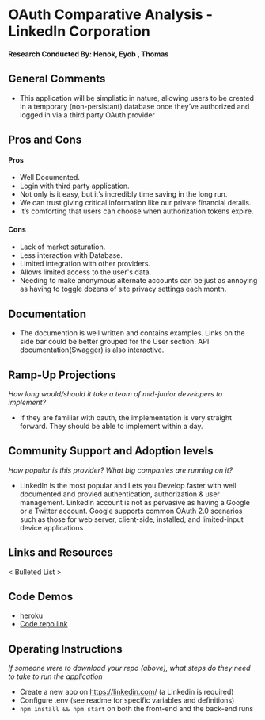 # OAuth Comparative Analysis - LinkedIn Corporation

#### Research Conducted By: Henok, Eyob , Thomas

## General Comments

- This application will be simplistic in nature, allowing users to be created in a temporary (non-persistant) database once they’ve authorized and logged in via a third party OAuth provider

## Pros and Cons

#### Pros

- Well Documented.
- Login with third party application.
- Not only is it easy, but it’s incredibly time saving in the long run.
- We can trust giving critical information like our private financial details.
- It’s comforting that users can choose when authorization tokens expire.

#### Cons

- Lack of market saturation.
- Less interaction with Database.
- Limited integration with other providers.
- Allows limited access to the user's data.
- Needing to make anonymous alternate accounts can be just as annoying as having to toggle dozens of site privacy settings each month.

## Documentation

- The documention is well written and contains examples. Links on the side bar could be better grouped for the User section. API documentation(Swagger) is also interactive.

## Ramp-Up Projections

_How long would/should it take a team of mid-junior developers to implement?_

- If they are familiar with oauth, the implementation is very straight forward. They should be able to implement within a day.

## Community Support and Adoption levels

_How popular is this provider? What big companies are running on it?_

- LinkedIn is the most popular and Lets you Develop faster with well documented and provied authentication, authorization & user management. Linkedin account is not as pervasive as having a Google or a Twitter account. Google supports common OAuth 2.0 scenarios such as those for web server, client-side, installed, and limited-input device applications

## Links and Resources

< Bulleted List >

## Code Demos

- [heroku](https://lab-12-oauth.herokuapp.com/)
- [Code repo link](https://github.com/henok-401-javascript/lab-12-OAuth/pull/8)

## Operating Instructions

_If someone were to download your repo (above), what steps do they need to take to run the application_

- Create a new app on https://linkedin.com/ (a Linkedin is required)
- Configure .env (see readme for specific variables and definitions)
- `npm install && npm start` on both the front-end and the back-end runs
